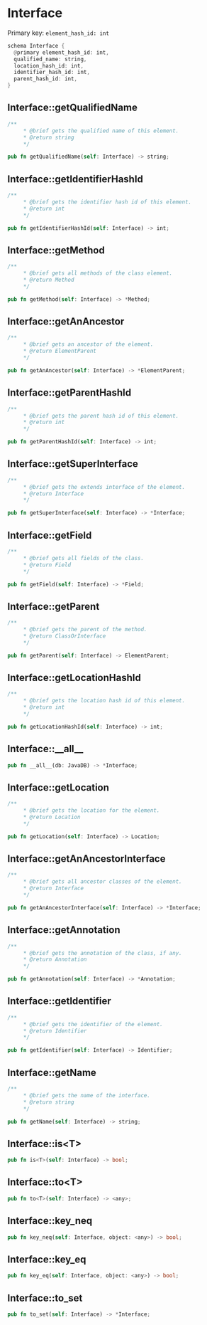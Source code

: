 # Interface

Primary key: `element_hash_id: int`

```rust
schema Interface {
  @primary element_hash_id: int,
  qualified_name: string,
  location_hash_id: int,
  identifier_hash_id: int,
  parent_hash_id: int,
}
```
## Interface::getQualifiedName

```rust
/**
     * @brief gets the qualified name of this element.
     * @return string
     */
```
```rust
pub fn getQualifiedName(self: Interface) -> string;
```
## Interface::getIdentifierHashId

```rust
/**
     * @brief gets the identifier hash id of this element.
     * @return int
     */
```
```rust
pub fn getIdentifierHashId(self: Interface) -> int;
```
## Interface::getMethod

```rust
/**
     * @brief gets all methods of the class element.
     * @return Method 
     */
```
```rust
pub fn getMethod(self: Interface) -> *Method;
```
## Interface::getAnAncestor

```rust
/**
     * @brief gets an ancestor of the element.
     * @return ElementParent 
     */
```
```rust
pub fn getAnAncestor(self: Interface) -> *ElementParent;
```
## Interface::getParentHashId

```rust
/**
     * @brief gets the parent hash id of this element.
     * @return int
     */
```
```rust
pub fn getParentHashId(self: Interface) -> int;
```
## Interface::getSuperInterface

```rust
/**
     * @brief gets the extends interface of the element.
     * @return Interface
     */
```
```rust
pub fn getSuperInterface(self: Interface) -> *Interface;
```
## Interface::getField

```rust
/**
     * @brief gets all fields of the class.
     * @return Field 
     */
```
```rust
pub fn getField(self: Interface) -> *Field;
```
## Interface::getParent

```rust
/**
     * @brief gets the parent of the method.
     * @return ClassOrInterface 
     */
```
```rust
pub fn getParent(self: Interface) -> ElementParent;
```
## Interface::getLocationHashId

```rust
/**
     * @brief gets the location hash id of this element.
     * @return int
     */
```
```rust
pub fn getLocationHashId(self: Interface) -> int;
```
## Interface::\_\_all\_\_

```rust
pub fn __all__(db: JavaDB) -> *Interface;
```
## Interface::getLocation

```rust
/**
     * @brief gets the location for the element.
     * @return Location
     */
```
```rust
pub fn getLocation(self: Interface) -> Location;
```
## Interface::getAnAncestorInterface

```rust
/**
     * @brief gets all ancestor classes of the element.
     * @return Interface
     */
```
```rust
pub fn getAnAncestorInterface(self: Interface) -> *Interface;
```
## Interface::getAnnotation

```rust
/**
     * @brief gets the annotation of the class, if any.
     * @return Annotation 
     */
```
```rust
pub fn getAnnotation(self: Interface) -> *Annotation;
```
## Interface::getIdentifier

```rust
/**
     * @brief gets the identifier of the element.
     * @return Identifier 
     */
```
```rust
pub fn getIdentifier(self: Interface) -> Identifier;
```
## Interface::getName

```rust
/**
     * @brief gets the name of the interface.
     * @return string 
     */
```
```rust
pub fn getName(self: Interface) -> string;
```
## Interface::is\<T\>

```rust
pub fn is<T>(self: Interface) -> bool;
```
## Interface::to\<T\>

```rust
pub fn to<T>(self: Interface) -> <any>;
```
## Interface::key\_neq

```rust
pub fn key_neq(self: Interface, object: <any>) -> bool;
```
## Interface::key\_eq

```rust
pub fn key_eq(self: Interface, object: <any>) -> bool;
```
## Interface::to\_set

```rust
pub fn to_set(self: Interface) -> *Interface;
```
